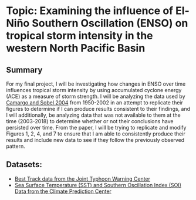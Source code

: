 # Topic: Examining the influence of El-Niño Southern Oscillation (ENSO) on tropical storm intensity in the western North Pacific Basin

## Summary
For my final project, I will be investigating how changes in ENSO over time influences tropical storm intensity by using accumulated cyclone energy (ACE) as a measure of storm strength. I will be analyzing the data used by [Camargo and Sobel 2004](https://journals.ametsoc.org/doi/pdf/10.1175/JCLI3457.1) from 1950-2002 in an attempt to replicate their figures to determine if I can produce results consistent to their findings, and I will additionally, be analyzing data that was not available to them at the time (2003-2018) to determine whether or not their conclusions have persisted over time. From the paper, I will be trying to replicate and modify Figures 1, 2, 4, and 7 to ensure that I am able to consistently produce their results and include new data to see if they follow the previously observed pattern.

## Datasets:
- [Best Track data from the Joint Typhoon Warning Center](http://www.metoc.navy.mil/jtwc/jtwc.html?western-pacific)
- [Sea Surface Temperature (SST) and Southern Oscillation Index (SOI) Data from the Climate Prediction Center](http://www.cpc.ncep.noaa.gov/data/indices/)

